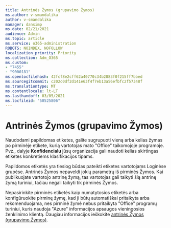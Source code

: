 ```yaml
---
title: Antrinės Žymos (grupavimo Žymos)
ms.author: v-smandalika
author: v-smandalika
manager: dansimp
ms.date: 02/21/2021
audience: Admin
ms.topic: article
ms.service: o365-administration
ROBOTS: NOINDEX, NOFOLLOW
localization_priority: Priority
ms.collection: Adm_O365
ms.custom:
- "7455"
- "9000181"
ms.openlocfilehash: 42fcf8e2cff62a40770c34b2883f0f215ff7bbed
ms.sourcegitcommit: c202c0df2d141e63f4f7eb13a56efbfc2f57348f
ms.translationtype: MT
ms.contentlocale: lt-LT
ms.lasthandoff: 03/05/2021
ms.locfileid: "50525806"
---
```

# <a name="sublabels-grouping-labels"></a>Antrinės Žymos (grupavimo Žymos)

Naudodami papildomas etiketes, galite sugrupuoti vieną arba kelias žymas po pirminėje etikete, kurią vartotojas mato "Office" taikomojoje programoje. Pvz., dalyje **Konfidencialu** jūsų organizacija gali naudoti kelias skirtingas etiketes konkretiems klasifikacijos tipams.

Papildomos etiketės yra tiesiog būdas pateikti etiketes vartotojams Loginėse grupėse. Antrinės Žymos nepaveldi jokių parametrų iš pirminės Žymos. Kai publikuojate vartotojo antrinę žymą, tas vartotojas gali taikyti šią antrinę žymą turiniui, tačiau negali taikyti tik pirminės Žymos.

Nepasirinkite pirminės etiketės kaip numatytosios etiketės arba konfigūruokite pirminę žymę, kad ji būtų automatiškai pritaikyta arba rekomenduojama, nes pirminė žymė nebus pritaikyta "Office" programų turiniui, kuris naudoja "Azure" informacijos apsaugos vieningosios ženklinimo klientą. Daugiau informacijos ieškokite [antrinės Žymos (grupavimo Žymos)](https://docs.microsoft.com/microsoft-365/compliance/sensitivity-labels).